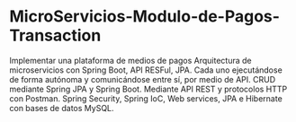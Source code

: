# MicroServicios-Modulo-de-Pagos-Transaction
Implementar una plataforma de medios de pagos
Arquitectura de microservicios con Spring Boot, API RESFul, JPA.
Cada uno ejecutándose de forma autónoma y comunicándose entre sí, por medio de API.
CRUD mediante Spring JPA y Spring Boot. 
Mediante API REST y protocolos HTTP con Postman.
Spring Security, Spring IoC, Web services, JPA e Hibernate con bases de datos MySQL.
